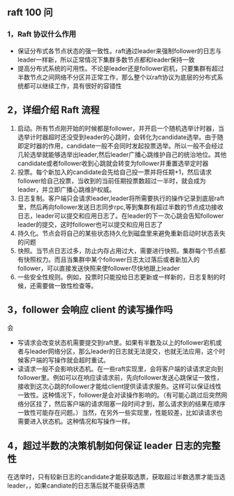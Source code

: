 ## raft 100 问

### 1，Raft 协议什么作用

- 保证分布式各节点状态的强一致性。raft通过leader来强制follower的日志与leader一样新，所以正常情况下集群多数节点都和leader保持一致
- 提高分布式系统的可用性。不论是leader还是follower宕机，只要集群有超过半数节点之间网络不分区并正常工作，那么整个以raft协议为底层的分布式系统都可以继续工作，具有很好的容错性

## 2，详细介绍 Raft 流程

1. 启动。所有节点刚开始的时候都是follower，并开启一个随机选举计时器，当选举计时器超时还没受到leader的心跳时，会转化为candidate选举。由于随即定时器的作用，candidate一般不会同时发起投票选举。所以一般不会经过几轮选举就能够选举出leader,然后leader广播心跳维护自己的统治地位。其他candidate或者follower收到心跳就会转变为follower并重置选举定时器
2. 投票。每个新加入的candidate会先给自己投一票并将任期+1，然后请求follower给自己投票，当收到的当前任期投票数超过一半时，就会成为leader，并立即广播心跳维护权威。
3. 日志复制。客户端只会请求leader,leader将所需要执行的操作记录到底层raft里，然后再向follower发送日志同步rpc,等到集群有超过半数的节点成功接收日志，leader可以提交和应用日志了。在leader的下一次心跳会告知follower leader的提交，这时follower也可以提交和应用日志了
4. 持久化。节点会将自己的某些状态持久化到磁盘里来避免重新启动时状态丢失的问题
5. 快照。当节点日志过多，防止内存占用过大，需要进行快照。集群每个节点都有快照权力。而且当集群中某个follower日志太过落后或者新加入的follower，可以直接发送快照来使follower尽快地跟上leader
6. 一些安全性规则。例如，投票时只能投给日志更新或一样新的，日志复制的时候，还需要做一致性检查等。

## 3，follower 会响应 client 的读写操作吗

会

- 写请求会改变状态机需要提交到raft里。如果有半数及以上的follower宕机或者与leader网络分区，那么leader的日志就无法提交，也就无法应用，这个时候客户端的写操作就会超时重试。
- 读请求一般不会影响状态机。在一些raft实现里，会将客户端的读请求定向到follower里。例如可以在响应读请求前，先向follower发送心跳保证一致性，接收到这次心跳的follower才能给client提供读请求服务。这样可以保证线性一致性。这种情况下，follower是会对读操作影响的。（有可能心跳过后突然网络分区挂了，然后客户端的请求阻塞一段时间才到，那么请求到的结果在顺序一致性可能存在问题。）当然，在另外一些实现里，性能较差，比如读请求也需要进入状态机。这种情况和写操作一样。

## 4，超过半数的决策机制如何保证 leader 日志的完整性

在选举时，只有较新日志的candidate才能获取选票，获取超过半数选票才能当选leader，，如果candiate的日志落后就不能获得选票